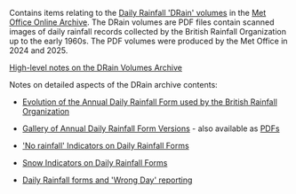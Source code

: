 Contains items relating to the [Daily Rainfall 'DRain' volumes](https://digital.nmla.metoffice.gov.uk/index.php?name=SO_9903efdf-7f99-4cae-a723-8b3f426eea20) 
in the [Met Office Online Archive](https://digital.nmla.metoffice.gov.uk/). The DRain volumes are PDF files contain scanned images of daily rainfall records 
collected by the British Rainfall Organization up to the early 1960s. The PDF volumes were produced by the Met Office in 2024 and 2025.

[High-level notes on the DRain Volumes Archive](Volume_Info.md)

Notes on detailed aspects of the DRain archive contents:

* [Evolution of the Annual Daily Rainfall Form used by the British Rainfall Organization](Notes/Daily_Rainfall_Form_Evolution.md)
* [Gallery of Annual Daily Rainfall Form Versions](Notes/Daily_Rainfall_Form_Gallery.md) - also available as [PDFs](Notes/Daily_Rainfall_Form_Gallery_pdfs.md)

* ['No rainfall' Indicators on Daily Rainfall Forms](Notes/No_Rain_Indicators.md)
* [Snow Indicators on Daily Rainfall Forms](Notes/Snow_Indicators.md)
* [Daily Rainfall forms and 'Wrong Day' reporting](Notes/Wrong_Day.md)